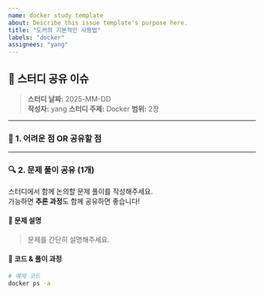 ```yaml
---
name: docker study template
about: Describe this issue template's purpose here.
title: "도커의 기본적인 사용법"
labels: "docker"
assignees: "yang"
---
```


## 📢 스터디 공유 이슈

> **스터디 날짜:** 2025-MM-DD  
> **작성자:** yang
> **스터디 주제:** Docker
> **범위:** 2장

---

### 🚀 1. 어려운 점 OR 공유할 점

---

### 🔍 2. 문제 풀이 공유 (1개)

스터디에서 함께 논의할 문제 풀이를 작성해주세요.  
가능하면 **추론 과정**도 함께 공유하면 좋습니다!

#### **📌 문제 설명**

> 문제를 간단히 설명해주세요.

#### **📌 코드 & 풀이 과정**

```bash
# 예제 코드
docker ps -a
```
